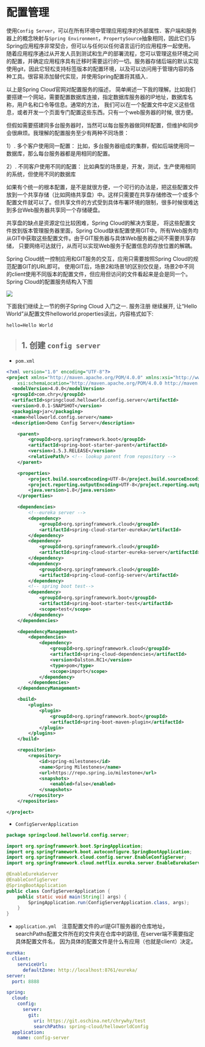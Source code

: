 # **配置管理**

使用`Config Server`，可以在所有环境中管理应用程序的外部属性．客户端和服务器上的概念映射与`Spring Environment`，`PropertySource`抽象相同，因此它们与Spring应用程序非常契合，但可以与任何以任何语言运行的应用程序一起使用。随着应用程序通过从开发人员到测试和生产的部署流程，您可以管理这些环境之间的配置，并确定应用程序具有迁移时需要运行的一切。服务器存储后端的默认实现使用git，因此它轻松支持标签版本的配置环境，以及可以访问用于管理内容的各种工具。很容易添加替代实现，并使用Spring配置将其插入．

以上是Spring Cloud官网对配置服务的描述， 简单阐述一下我的理解。比如我们要搭建一个网站，需要配置数据库连接，指定数据库服务器的IP地址，数据库名称，用户名和口令等信息。通常的方法， 我们可以在一个配置文件中定义这些信息，或者开发一个页面专门配置这些东西。只有一个web服务器的时候, 很方便。

但假如需要搭建同多台服务器时，当然可以每台服务器做同样配置，但维护和同步会很麻烦。我理解的配置服务至少有两种不同场景：

1）.  多个客户使用同一配置： 比如，多台服务器组成的集群，假如后端使用同一数据库，那么每台服务器都是用相同的配置。

2）.  不同客户使用不同的配置： 比如典型的场景是，开发，测试，生产使用相同的系统，但使用不同的数据库

如果有个统一的根本配置，是不是就很方便，一个可行的办法是，把这些配置文件放到一个共享存储（比如网络共享盘）中。这样只需要在共享存储修改一个或多个配置文件就可以了。但共享文件的方式受到具体布署环境的限制，很多时候很难达到多台Web服务器共享同一个存储硬盘。

共享盘的缺点是资源定位比较困难，Spring Cloud的解决方案是， 将这些配置文件放到版本管理服务器里面，Spring Cloud缺省配置使用GIT中。所有Web服务均从GIT中获取这些配置文件。由于GIT服务器与具体Web服务器之间不需要共享存储， 只要网络可达就行，从而可以实现Web服务于配置信息的存放位置的解耦。

Spring Cloud统一控制应用和GIT服务的交互，应用只需要按照Spring Cloud的规范配置GIT的URL即可。 使用GIT后，场景2和场景1的区别仅仅是，场景2中不同的client使用不同版本的配置文件，但应用但访问的文件看起来是会是同一个。Spring Cloud的配置服务结构入下图

![](https://images2017.cnblogs.com/blog/1027173/201707/1027173-20170731143235177-1010727213.jpg)

下面我们继续上一节的例子Spring Cloud 入门之一. 服务注册 继续展开, 让“Hello World”从配置文件helloworld.properties读出，内容格式如下:
```
hello=Hello World
```

>## **1. 创建 `config server`**

- `pom.xml`
```xml
<?xml version="1.0" encoding="UTF-8"?>
<project xmlns="http://maven.apache.org/POM/4.0.0" xmlns:xsi="http://www.w3.org/2001/XMLSchema-instance" 
    xsi:schemaLocation="http://maven.apache.org/POM/4.0.0 http://maven.apache.org/xsd/maven-4.0.0.xsd">
  <modelVersion>4.0.0</modelVersion>
  <groupId>com.chry</groupId>
  <artifactId>springcloud.helloworld.config.server</artifactId>
  <version>0.0.1-SNAPSHOT</version>
  <packaging>jar</packaging>
  <name>helloworld.config.server</name>
  <description>Demo Config Server</description>

    <parent>
        <groupId>org.springframework.boot</groupId>
        <artifactId>spring-boot-starter-parent</artifactId>
        <version>1.5.3.RELEASE</version>
        <relativePath/> <!-- lookup parent from repository -->
    </parent>

    <properties>
        <project.build.sourceEncoding>UTF-8</project.build.sourceEncoding>
        <project.reporting.outputEncoding>UTF-8</project.reporting.outputEncoding>
        <java.version>1.8</java.version>
    </properties>

    <dependencies>
        <!--eureka server -->
        <dependency>
            <groupId>org.springframework.cloud</groupId>
            <artifactId>spring-cloud-starter-eureka</artifactId>
        </dependency>
        <dependency>
            <groupId>org.springframework.cloud</groupId>
            <artifactId>spring-cloud-starter-eureka-server</artifactId>
        </dependency>
        <dependency>
            <groupId>org.springframework.cloud</groupId>
            <artifactId>spring-cloud-config-server</artifactId>
        </dependency>
        <!-- spring boot test-->
        <dependency>
            <groupId>org.springframework.boot</groupId>
            <artifactId>spring-boot-starter-test</artifactId>
            <scope>test</scope>
        </dependency>
    </dependencies>

    <dependencyManagement>
        <dependencies>
            <dependency>
                <groupId>org.springframework.cloud</groupId>
                <artifactId>spring-cloud-dependencies</artifactId>
                <version>Dalston.RC1</version>
                <type>pom</type>
                <scope>import</scope>
            </dependency>
        </dependencies>
    </dependencyManagement>

    <build>
        <plugins>
            <plugin>
                <groupId>org.springframework.boot</groupId>
                <artifactId>spring-boot-maven-plugin</artifactId>
            </plugin>
        </plugins>
    </build>

    <repositories>
        <repository>
            <id>spring-milestones</id>
            <name>Spring Milestones</name>
            <url>https://repo.spring.io/milestone</url>
            <snapshots>
                <enabled>false</enabled>
            </snapshots>
        </repository>
    </repositories>

</project>
```
- `ConfigServerApplication`
```java
package springcloud.helloworld.config.server;

import org.springframework.boot.SpringApplication;
import org.springframework.boot.autoconfigure.SpringBootApplication;
import org.springframework.cloud.config.server.EnableConfigServer;
import org.springframework.cloud.netflix.eureka.server.EnableEurekaServer;

@EnableEurekaServer
@EnableConfigServer
@SpringBootApplication
public class ConfigServerApplication {
    public static void main(String[] args) {
        SpringApplication.run(ConfigServerApplication.class, args);
    }
}
```

- `application.yml`　注意配置文件的url是GIT服务器的仓库地址， searchPaths配置文件所在的文件夹在仓库中的路径, 在server端不需要指定具体配置文件名， 因为具体的配置文件是什么有应用（也就是client）决定。
```yml
eureka:
  client:
    serviceUrl:
      defaultZone: http://localhost:8761/eureka/
server:
  port: 8888

spring:
  cloud:
    config:
      server:
        git:
          uri: https://git.oschina.net/chrywhy/test
          searchPaths: spring-cloud/helloworldConfig
  application:
    name: config-server
```
